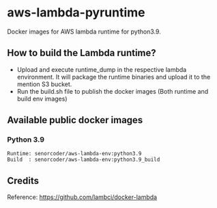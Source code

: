 # aws-lambda-pyruntime

Docker images for AWS lambda runtime for python3.9. 

## How to build the Lambda runtime?

* Upload and execute runtime_dump in the respective lambda environment. 
It will package the runtime binaries and upload it to the mention S3 bucket.
* Run the build.sh file to publish the docker images (Both runtime and build env images)

## Available public docker images

### Python 3.9
```
Runtime: senorcoder/aws-lambda-env:python3.9
Build  : senorcoder/aws-lambda-env:python3.9_build
```

## Credits
Reference: https://github.com/lambci/docker-lambda



